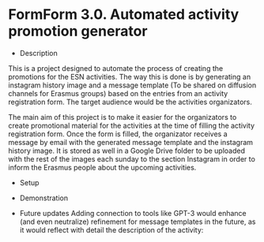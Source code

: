 # FormForm 3.0. Automated activity promotion generator

- Description

This is a project designed to automate the process of creating the promotions for the ESN activities. The way this is done is by generating an instagram history image and a message template (To be shared on diffusion channels for Erasmus groups) based on the entries from an activity registration form. The target audience would be the activities organizators.

The main aim of this project is to make it easier for the organizators to create promotional material for the activities at the time of filling the activity registration form. Once the form is filled, the organizator receives a message by email with the generated message template and the instagram history image. It is stored as well in a Google Drive folder to be uploaded with the rest of the images each sunday to the section Instagram in order to inform the Erasmus people about the upcoming activities.


- Setup

- Demonstration

- Future updates
Adding connection to tools like GPT-3 would enhance (and even neutralize) refinement for message templates in the future, as it would reflect with detail the description of the activity:
